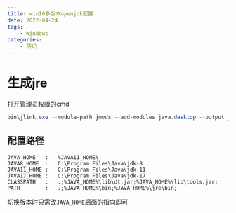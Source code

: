 ```yaml
---
title: win10多版本openjdk配置
date: 2022-04-24
tags: 
    - Windows
categories: 
    - 随记
---
```


# 生成jre

打开管理员权限的cmd
```powershell
bin\jlink.exe --module-path jmods --add-modules java.desktop --output jre
```

## 配置路径
```
JAVA_HOME   :   %JAVA11_HOME%
JAVA8_HOME  :   C:\Program Files\Java\jdk-8
JAVA11_HOME :   C:\Program Files\Java\jdk-11
JAVA17_HOME :   C:\Program Files\Java\jdk-17
CLASSPATH   :   .;%JAVA_HOME%\lib\dt.jar;%JAVA_HOME%\lib\tools.jar;
PATH        :   .;%JAVA_HOME%\bin;%JAVA_HOME%\jre\bin;
```
切换版本时只需改`JAVA_HOME`后面的指向即可